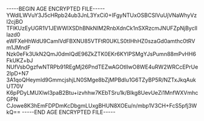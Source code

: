 -----BEGIN AGE ENCRYPTED FILE-----
YWdlLWVuY3J5cHRpb24ub3JnL3YxCi0+IFgyNTUxOSBCSlVuUjVNaWhyVzI2cjBO
TFlKUzEyUGR1V1JEWWlXSDhBNkNIM2RnbXdnCk1nSXRzcmJNUFZpNjByclllazd0
eWFXeHhWdU9CamlVdFBXNU85VTFtR0UKLS0tIHhHZ0szaGd0amthc0tRVm1JMndF
Nzk0eFk3UkN2QmJ0dmlQdE96ZkZTK0EKr6KYIPSMgYJsPumn88mPvHH6FkUKZ+bJ
NUfVsbOgzfwNTRPb91REgMj26PndTEZwAGOtIIwO8WE4uRW2WRCcEPrUe2lpD+N7
3A1qoQHeymld9GmmcjshjLN0SMge8bZjMPBdIu1G6TZyBP5R/NZTxJkqAukUT70V
K6pPDyLMUXlwl3paB2Btu+izvhhw7KEbTSru1k/Blkg8UevUeZi1MnfWXVmhcGPN
CJowe8K3hEmFDPDmKcDbgmLUxgBHUN8XOEu/n/mbp1V3CH+FcS5pfj3WkQ==
-----END AGE ENCRYPTED FILE-----

